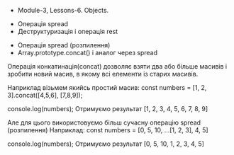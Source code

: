 * Module-3, Lessons-6. Objects.

- Операція spread
- Деструктуризація і операція rest

* Операція spread (розпилення)
* Array.prototype.concat() і аналог через spread

Операція конкатинація(concat) дозволяє взяти два або більше масивів і зробити новий масив, в якому всі елементи із старих масивів.

Наприклад візьмем якийсь простий масив:
const numbers = [1, 2, 3].concat([4,5,6], [7,8,9]);

console.log(numbers);
Отримуємо результат [1, 2, 3, 4, 5, 6, 7, 8, 9]

Але для цього використовуємо більш сучасну операцію spread (розпилення)
Наприклад:
const numbers = [0, 5, 10, ...[1, 2, 3], 4, 5]

console.log(numbers);
Отримуємо результат [0, 5, 10, 1, 2, 3, 4, 5]